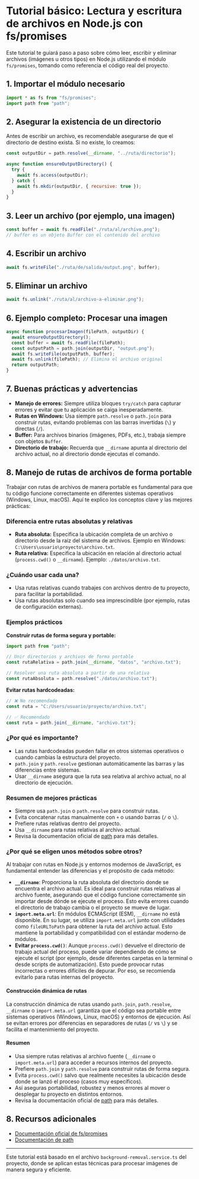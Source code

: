 # Tutorial básico: Lectura y escritura de archivos en Node.js con fs/promises

Este tutorial te guiará paso a paso sobre cómo leer, escribir y eliminar archivos (imágenes u otros tipos) en Node.js utilizando el módulo `fs/promises`, tomando como referencia el código real del proyecto.

## 1. Importar el módulo necesario

```js
import * as fs from "fs/promises";
import path from "path";
```

## 2. Asegurar la existencia de un directorio
Antes de escribir un archivo, es recomendable asegurarse de que el directorio de destino exista. Si no existe, lo creamos:

```js
const outputDir = path.resolve(__dirname, "../ruta/directorio");

async function ensureOutputDirectory() {
  try {
    await fs.access(outputDir);
  } catch {
    await fs.mkdir(outputDir, { recursive: true });
  }
}
```

## 3. Leer un archivo (por ejemplo, una imagen)

```js
const buffer = await fs.readFile("./ruta/al/archivo.png");
// buffer es un objeto Buffer con el contenido del archivo
```

## 4. Escribir un archivo

```js
await fs.writeFile("./ruta/de/salida/output.png", buffer);
```

## 5. Eliminar un archivo

```js
await fs.unlink("./ruta/al/archivo-a-eliminar.png");
```

## 6. Ejemplo completo: Procesar una imagen

```js
async function procesarImagen(filePath, outputDir) {
  await ensureOutputDirectory();
  const buffer = await fs.readFile(filePath);
  const outputPath = path.join(outputDir, "output.png");
  await fs.writeFile(outputPath, buffer);
  await fs.unlink(filePath); // Elimina el archivo original
  return outputPath;
}
```

## 7. Buenas prácticas y advertencias
- **Manejo de errores:** Siempre utiliza bloques `try/catch` para capturar errores y evitar que tu aplicación se caiga inesperadamente.
- **Rutas en Windows:** Usa siempre `path.resolve` o `path.join` para construir rutas, evitando problemas con las barras invertidas (`\`) y directas (`/`).
- **Buffer:** Para archivos binarios (imágenes, PDFs, etc.), trabaja siempre con objetos `Buffer`.
- **Directorio de trabajo:** Recuerda que `__dirname` apunta al directorio del archivo actual, no al directorio donde ejecutas el comando.

## 8. Manejo de rutas de archivos de forma portable

Trabajar con rutas de archivos de manera portable es fundamental para que tu código funcione correctamente en diferentes sistemas operativos (Windows, Linux, macOS). Aquí te explico los conceptos clave y las mejores prácticas:

### Diferencia entre rutas absolutas y relativas
- **Ruta absoluta:** Especifica la ubicación completa de un archivo o directorio desde la raíz del sistema de archivos. Ejemplo en Windows: `C:\Users\usuario\proyecto\archivo.txt`.
- **Ruta relativa:** Especifica la ubicación en relación al directorio actual (`process.cwd()` o `__dirname`). Ejemplo: `./datos/archivo.txt`.

### ¿Cuándo usar cada una?
- Usa rutas relativas cuando trabajes con archivos dentro de tu proyecto, para facilitar la portabilidad.
- Usa rutas absolutas solo cuando sea imprescindible (por ejemplo, rutas de configuración externas).

### Ejemplos prácticos

**Construir rutas de forma segura y portable:**

```js
import path from "path";

// Unir directorios y archivos de forma portable
const rutaRelativa = path.join(__dirname, "datos", "archivo.txt");

// Resolver una ruta absoluta a partir de una relativa
const rutaAbsoluta = path.resolve("./datos/archivo.txt");
```

**Evitar rutas hardcodeadas:**

```js
// ❌ No recomendado
const ruta = "C:/Users/usuario/proyecto/archivo.txt";

// ✅ Recomendado
const ruta = path.join(__dirname, "archivo.txt");
```

### ¿Por qué es importante?
- Las rutas hardcodeadas pueden fallar en otros sistemas operativos o cuando cambias la estructura del proyecto.
- `path.join` y `path.resolve` gestionan automáticamente las barras y las diferencias entre sistemas.
- Usar `__dirname` asegura que la ruta sea relativa al archivo actual, no al directorio de ejecución.

### Resumen de mejores prácticas
- Siempre usa `path.join` o `path.resolve` para construir rutas.
- Evita concatenar rutas manualmente con `+` o usando barras (`/` o `\`).
- Prefiere rutas relativas dentro del proyecto.
- Usa `__dirname` para rutas relativas al archivo actual.
- Revisa la documentación oficial de [path](https://nodejs.org/api/path.html) para más detalles.

### ¿Por qué se eligen unos métodos sobre otros?

Al trabajar con rutas en Node.js y entornos modernos de JavaScript, es fundamental entender las diferencias y el propósito de cada método:

- **`__dirname`**: Proporciona la ruta absoluta del directorio donde se encuentra el archivo actual. Es ideal para construir rutas relativas al archivo fuente, asegurando que el código funcione correctamente sin importar desde dónde se ejecute el proceso. Esto evita errores cuando el directorio de trabajo cambia o el proyecto se mueve de lugar.
- **`import.meta.url`**: En módulos ECMAScript (ESM), `__dirname` no está disponible. En su lugar, se utiliza `import.meta.url` junto con utilidades como `fileURLToPath` para obtener la ruta del archivo actual. Esto mantiene la portabilidad y compatibilidad con el estándar moderno de módulos.
- **Evitar `process.cwd()`**: Aunque `process.cwd()` devuelve el directorio de trabajo actual del proceso, puede variar dependiendo de cómo se ejecute el script (por ejemplo, desde diferentes carpetas en la terminal o desde scripts de automatización). Esto puede provocar rutas incorrectas o errores difíciles de depurar. Por eso, se recomienda evitarlo para rutas internas del proyecto.

#### Construcción dinámica de rutas

La construcción dinámica de rutas usando `path.join`, `path.resolve`, `__dirname` o `import.meta.url` garantiza que el código sea portable entre sistemas operativos (Windows, Linux, macOS) y entornos de ejecución. Así se evitan errores por diferencias en separadores de rutas (`/` vs `\`) y se facilita el mantenimiento del proyecto.

#### Resumen
- Usa siempre rutas relativas al archivo fuente (`__dirname` o `import.meta.url`) para acceder a recursos internos del proyecto.
- Prefiere `path.join` y `path.resolve` para construir rutas de forma segura.
- Evita `process.cwd()` salvo que realmente necesites la ubicación desde donde se lanzó el proceso (casos muy específicos).
- Así aseguras portabilidad, robustez y menos errores al mover o desplegar tu proyecto en distintos entornos.
- Revisa la documentación oficial de [path](https://nodejs.org/api/path.html) para más detalles.

## 8. Recursos adicionales
- [Documentación oficial de fs/promises](https://nodejs.org/api/fs.html#fspromisesapi)
- [Documentación de path](https://nodejs.org/api/path.html)

---

Este tutorial está basado en el archivo `background-removal.service.ts` del proyecto, donde se aplican estas técnicas para procesar imágenes de manera segura y eficiente.